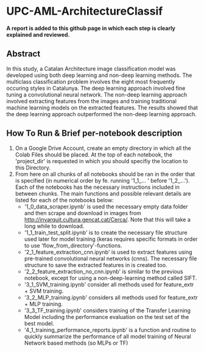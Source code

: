 # UPC-AML-ArchitectureClassif

**A report is added to this github page in which each step is clearly explained and reviewed.**

## Abstract 
In this study, a Catalan Architecture image classification model was developed using both deep learning and non-deep learning methods. The multiclass classification problem involves the eight most frequently occuring styles in Catalunya. The deep learning approach involved fine tuning a convolutional neural network. The non-deep learning approach involved extracting features from the images and training traditional machine learning models on the extracted features. The results showed that the deep learning approach outperformed the non-deep learning approach.

## How To Run & Brief per-notebook description 
1. On a Google Drive Account, create an empty directory in which all the Colab Files should be placed. At the top of each notebook, the 'project_dir' is requested in which you should specifiy the location to this Directory. 
2. From here on all chunks of all notebooks should be ran in the order that is specified (in numerical order by fe. running '1_1_... ' before '1_2_...'). Each of the notebooks has the necessary instructions included in between chunks. The main functions and possible relevant details are listed for each of the notebooks below:
    - '1_0_data_scraper.ipynb' is used the necessary empty data folder and then scrape and download in images from http://invarquit.cultura.gencat.cat/Cerca/. Note that this will take a long while to download.
    - '1_1_train_test_split.ipynb' is to create the necessary file structure used later for model training (keras requires specific formats in order to use   'flow_from_directory'-functions. 
    - '2_1_feature_extraction_cnn.ipynb' is used to extract features using pre-trained convolutional neural networks (cnns). The necessary file structure to save the extracted features in is created too. 
    - '2_2_feature_extraction_no_cnn.ipynb' is similar to the previous notebook, except for using a non-deep-learning method called SIFT. 
    - '3_1_SVM_training.ipynb' consider all methods used for feature_extr + SVM training. 
    - '3_2_MLP_training.ipynb' considers all methods used for feature_extr + MLP training.
    - '3_3_TF_training.ipynb' considers training of the Transfer Learning Model including the performance evaluation on the test set of the best model. 
    - '4_1_training_performance_reports.ipynb' is a function and routine to quickly summarize the performance of all model training of Neural Network based methods (so MLPs or TF)

